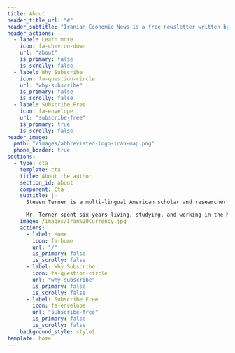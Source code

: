 ```yaml
---
title: About
header_title_url: "#"
header_subtitle: "Iranian Economic News is a free newsletter written by Steven Terner, MA"
header_actions:
  - label: Learn more
    icon: fa-chevron-down
    url: "about"
    is_primary: false
    is_scrolly: false
  - label: Why Subscribe
    icon: fa-question-circle
    url: "why-subscribe"
    is_primary: false
    is_scrolly: false
  - label: Subscribe Free
    icon: fa-envelope
    url: "subscribe-free"
    is_primary: true
    is_scrolly: false
header_image:
  path: "/images/abbreviated-logo-iran-map.png"
  phone_border: true
sections:
  - type: cta
    template: cta
    title: About the author
    section_id: about
    component: Cta
    subtitle: |-
      Steven Terner is a multi-lingual American scholar and researcher who has spent more than a decade specializing in socio-political and economic analysis of the Middle East and Central/West Asia, with a focus on Iran. His intent is to serve as a cultural liaison, guiding international business in expanding global markets.

      Mr. Terner spent six years living, studying, and working in the Middle East. His professional experience includes the Jerusalem Post, the Indian Embassy in Israel, and the Atlantic Council and Hudson Institute think tanks in Washington, DC. He holds an MA in Middle East Studies, an MA in Government, and is completing a PhD in Middle East History.
    image: /images/Iran%20Currency.jpg
    actions:
      - label: Home
        icon: fa-home
        url: "/"
        is_primary: false
        is_scrolly: false
      - label: Why Subscribe
        icon: fa-question-circle
        url: "why-subscribe"
        is_primary: false
        is_scrolly: false
      - label: Subscribe Free
        icon: fa-envelope
        url: "subscribe-free"
        is_primary: false
        is_scrolly: false
    background_style: style2
template: home
---
```

